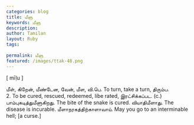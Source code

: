 ```yaml
---
categories: blog
title: மீளு
keywords: மீளு
description: 
author: Tamilan
layout: Ruby
tags: 
 
permalink: மீளு
featured: /images/ttak-48.png
---
```

  
[ mīḷu ]  
  
மீள், கிறேன், மீண்டேன, வேன், மீள, வி.பெ. To turn, take a turn, திரும்ப.   
2. To be cured, rescued, redeemed, libe rated, இரட்சிக்கப்பட. (c.) பாம்புகடித்துமீளுகிறது. The bite of the snake is cured. வியாதிமீளாது. The disease is incurable. மீளாநரகத்திற்காளாவாய். May you go to an interminable hell; [a curse.]